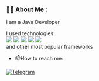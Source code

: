 ### :man_technologist: About Me :
I am a Java Developer

I used technologies:
<br>
    <img src="https://img.shields.io/badge/SpringBoot-green?style=for-the-badge&logo=&logoColor=white"/>
    <img src="https://img.shields.io/badge/Spring Security-green?style=for-the-badge&logo=&logoColor=white"/>
    <img src="https://img.shields.io/badge/Spring Data-green?style=for-the-badge&logo=&logoColor=white"/>
    <img src="https://img.shields.io/badge/Spring Test-green?style=for-the-badge&logo=&logoColor=white"/>
    <img src="https://img.shields.io/badge/Docker-blue?style=for-the-badge&logo=&logoColor=white"/>
    <br>
    and other most popular frameworks
- :mailbox:How to reach me:
<div id="badges">
  <a href="https://t.me/diagmerc">
    <img src="https://img.shields.io/badge/Telegram-blue?style=for-the-badge&logo=telegram&logoColor=white" alt="Telegram"/>
  </a>
</div>
